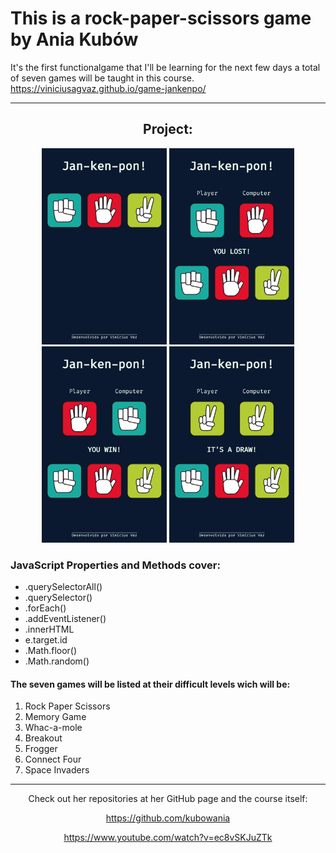 <h1>This is a rock-paper-scissors game by Ania Kubów</h1>

It's the first functionalgame that I'll be learning for the next few days a total of seven games will be taught in this course.
<a>https://viniciusagvaz.github.io/game-jankenpo/</a>

<hr>
<h2 align="center"> Project: </h2>
<div align="center">
   <img width="200px" src="./assets/1.png" alt="">
   <img width="200px" src="./assets/4.png" alt="">
   <img width="200px" src="./assets/2.png" alt="">
   <img width="200px" src="./assets/3.png" alt="">
</div>
<div>
<h3>JavaScript Properties and Methods cover:</h3>
<ul>
  <li>.querySelectorAll()
  <li>.querySelector()
  <li>.forEach()
  <li>.addEventListener()
  <li>.innerHTML
  <li>e.target.id
  <li>.Math.floor()
  <li>.Math.random()
</ul>
</div>
<h4>The seven games will be listed at their difficult levels wich will be:</h4>
<ol>
  <li>Rock Paper Scissors
  <li>Memory Game
  <li>Whac-a-mole
  <li>Breakout
  <li>Frogger
  <li>Connect Four
  <li>Space Invaders
</ol>

<div>
<hr>
<div align= "center">
Check out her repositories at her GitHub page and the course itself:

<a>https://github.com/kubowania</a>

<a>https://www.youtube.com/watch?v=ec8vSKJuZTk</a>

</div>
